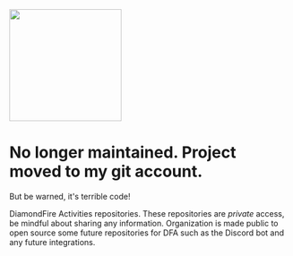 <img src="https://user-images.githubusercontent.com/45441561/164153001-a89c287f-0595-40d8-ba4d-6e3f72b2a874.png" height="200" width="200">

# No longer maintained. Project moved to my git account.

But be warned, it's terrible code!

DiamondFire Activities repositories. These repositories are *private* access, be mindful about sharing any information. Organization is made public to open source some future repositories for DFA such as the Discord bot and any future integrations.
